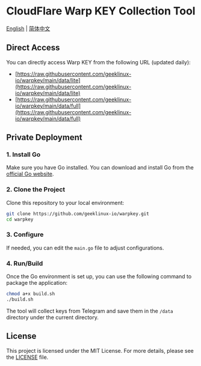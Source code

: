 # CloudFlare Warp KEY Collection Tool

[English](README.md) | [简体中文](README_CN.md) 

## Direct Access

You can directly access Warp KEY from the following URL (updated daily):

- [https://raw.githubusercontent.com/geeklinux-io/warpkey/main/data/lite](https://raw.githubusercontent.com/geeklinux-io/warpkey/main/data/lite)
- [https://raw.githubusercontent.com/geeklinux-io/warpkey/main/data/full](https://raw.githubusercontent.com/geeklinux-io/warpkey/main/data/full)

## Private Deployment

### 1. Install Go

Make sure you have Go installed. You can download and install Go from the [official Go website](https://golang.org/dl/).

### 2. Clone the Project

Clone this repository to your local environment:

```bash
git clone https://github.com/geeklinux-io/warpkey.git
cd warpkey
```

### 3. Configure

If needed, you can edit the `main.go` file to adjust configurations.

### 4. Run/Build

Once the Go environment is set up, you can use the following command to package the application:

```bash
chmod a+x build.sh
./build.sh
```

The tool will collect keys from Telegram and save them in the `/data` directory under the current directory.

## License

This project is licensed under the MIT License. For more details, please see the [LICENSE](LICENSE) file.

